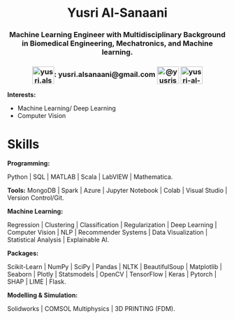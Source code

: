 <h1 align="center"> Yusri Al-Sanaani</h1>
<h3 align="center"> Machine Learning Engineer with Multidisciplinary Background in Biomedical Engineering, Mechatronics, and Machine learning.</h3>

<h3 align="center"> <img align="center" src="https://user-images.githubusercontent.com/89004966/210162517-81062526-2543-4e3e-91ee-32bd2ac4f1d0.png" alt="yusri.alsanaani@gmail.com" height="40" width="50" /></a>: yusri.alsanaani@gmail.com </pre> </pre> <a href="https://twitter.com/@yusrisanaani" target="blank"><img align="center" src="https://raw.githubusercontent.com/rahuldkjain/github-profile-readme-generator/master/src/images/icons/Social/twitter.svg" alt="@yusrisanaani" height="40" width="50" /></a>                             <a href="https://linkedin.com/in/yusri-al-sanaani" target="blank"><img align="center" src="https://raw.githubusercontent.com/rahuldkjain/github-profile-readme-generator/master/src/images/icons/Social/linked-in-alt.svg" alt="yusri-al-sanaani" height="40" width="50" /></a> </h3>




 

 
**Interests:**
- Machine Learning/ Deep Learning
- Computer Vision

# **Skills**

**Programming:** 

Python | SQL | MATLAB | Scala | LabVIEW | Mathematica.

**Tools:** 
MongoDB | Spark | Azure | Jupyter Notebook | Colab | Visual Studio | Version Control/Git. 

**Machine Learning:** 

Regression | Clustering | Classification | Regularization | Deep Learning | Computer Vision | NLP | Recommender Systems | Data Visualization | Statistical Analysis | Explainable AI.

**Packages:** 

Scikit-Learn | NumPy | SciPy | Pandas | NLTK | BeautifulSoup | Matplotlib | Seaborn | Plotly | Statsmodels | OpenCV | TensorFlow | Keras | Pytorch | SHAP | LIME | Flask.

**Modelling & Simulation:**

Solidworks | COMSOL Multiphysics | 3D PRINTING (FDM).

